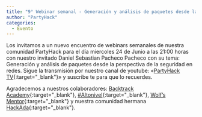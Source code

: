 ```yaml
---
title: "9° Webinar semanal - Generación y análisis de paquetes desde la perspectiva de la seguridad en redes"
author: "PartyHack"
categories:
  - Evento
---
```



Los invitamos a un nuevo encuentro de webinars semanales de nuestra comunidad PartyHack para el día miercoles 24 de Junio a las 21:00 horas con nuestro invitado Daniel Sebastian Pacheco Pacheco con su tema: Generación y análisis de paquetes desde la perspectiva de la seguridad en redes. Sigue la transmisión por nuestro canal de youtube: «[PartyHack TV](https://www.youtube.com/channel/UCHLBYZ7Sv3jFCiBN3AgMUSA?sub_confirmation=1){:target="_blank"}» y suscribe te para que lo recuerdes.

Agradecemos a nuestros colaboradores: [Backtrack Academy](https://www.linkedin.com/company/10327440/){:target="_blank"}, [#Altonivel](https://www.linkedin.com/feed/hashtag/?keywords=altonivel&highlightedUpdateUrns=urn%3Ali%3Aactivity%3A6675797473685987328){:target="_blank"}, [Wolf’s Mentor](https://www.linkedin.com/company/40707278/){:target="_blank"} y nuestra comunidad hermana [HackAda](https://www.linkedin.com/company/67285985/){:target="_blank"}.
